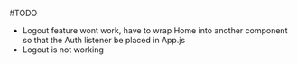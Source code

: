 #TODO
- Logout feature wont work, have to wrap Home into another component so that the Auth listener be placed in App.js
- Logout is not working
